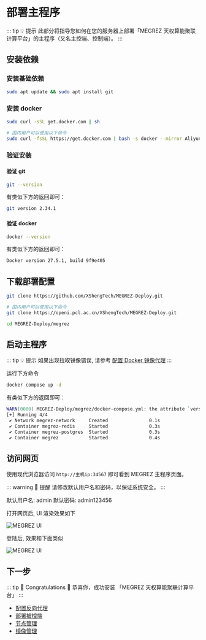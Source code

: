 # 部署主程序

::: tip 💡 提示
此部分将指导您如何在您的服务器上部署「MEGREZ 天权算能聚联计算平台」的主程序（又名主控端、控制端）。
:::

## 安装依赖

### 安装基础依赖

```bash
sudo apt update && sudo apt install git
```

### 安装 docker

```bash
sudo curl -sSL get.docker.com | sh

# 国内用户可以使用以下命令
sudo curl -fsSL https://get.docker.com | bash -s docker --mirror Aliyun
```

### 验证安装

#### 验证 git

```bash
git --version
```

有类似下方的返回即可：

```bash
git version 2.34.1
```

#### 验证 docker

```bash
docker --version
```

有类似下方的返回即可：

```bash
Docker version 27.5.1, build 9f9e405
```

## 下载部署配置

```bash
git clone https://github.com/XShengTech/MEGREZ-Deploy.git

# 国内用户可以使用以下命令
git clone https://openi.pcl.ac.cn/XShengTech/MEGREZ-Deploy.git

cd MEGREZ-Deploy/megrez
```

## 启动主程序

::: tip 💡 提示
如果出现拉取镜像错误, 请参考 [配置 Docker 镜像代理]()
:::

运行下方命令

```bash
docker compose up -d
```

有类似下方的返回即可：

```bash
WARN[0000] MEGREZ-Deploy/megrez/docker-compose.yml: the attribute `version` is obsolete, it will be ignored, please remove it to avoid potential confusion 
[+] Running 4/4
 ✔ Network megrez-network     Created               0.1s 
 ✔ Container megrez-redis     Started               0.3s 
 ✔ Container megrez-postgres  Started               0.3s 
 ✔ Container megrez           Started               0.4s
```

## 访问网页

使用现代浏览器访问 `http://主机ip:34567` 即可看到 MEGREZ 主程序页面。

::: warning 📌 提醒
请修改默认用户名和密码，以保证系统安全。
:::

默认用户名: admin
默认密码: admin123456

打开网页后, UI 渲染效果如下

![MEGREZ UI](/deploy/megrez/demo1.webp)

登陆后, 效果和下面类似

![MEGREZ UI](/deploy/megrez/demo2.webp)

## 下一步

::: tip 🌈 Congratulations 🎉
恭喜你，成功安装 「MEGREZ 天权算能聚联计算平台」
:::

* [配置反向代理](/deploy/megrez/proxy)
* [部署被控端](/deploy/controler/)
* [节点管理]()
* [镜像管理]()